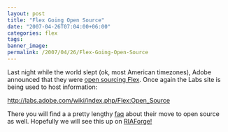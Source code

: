 ```yaml
---
layout: post
title: "Flex Going Open Source"
date: "2007-04-26T07:04:00+06:00"
categories: flex 
tags: 
banner_image: 
permalink: /2007/04/26/Flex-Going-Open-Source
---
```


Last night while the world slept (ok, most American timezones), Adobe announced that they were <a href="http://www.adobe.com/aboutadobe/pressroom/pressreleases/200704/042607Flex.html">open sourcing Flex</a>. Once again the Labs site is being used to host information:

<a href="http://labs.adobe.com/wiki/index.php/Flex:Open_Source">http://labs.adobe.com/wiki/index.php/Flex:Open_Source</a>

There you will find a a pretty lengthy <a href="http://labs.adobe.com/wiki/index.php/Flex_Open_Source_FAQ">faq</a> about their move to open source as well. Hopefully we will see this up on <a href="http://www.riaforge.org">RIAForge!</a>